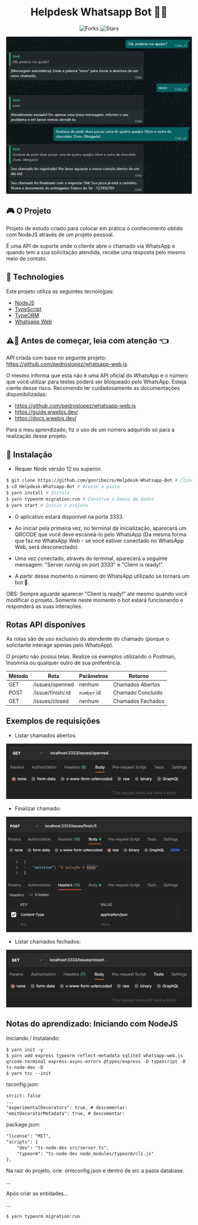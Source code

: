 <div align="center">
  <h1> Helpdesk Whatsapp Bot 🤖📱 </h1>
</div>

<p align="center">
  <img src="https://img.shields.io/github/forks/gonribeiro/Helpdesk-Whatsapp-Bot?label=forks&message=MIT&color=5965E0&labelColor=121214" alt="Forks">

  <img src="https://img.shields.io/github/stars/gonribeiro/Helpdesk-Whatsapp-Bot?label=stars&message=MIT&color=5965E0&labelColor=121214" alt="Stars">
</p>

![Helpdesk-Whatsapp-Bot](.github/projeto.png)

## 🎮 O Projeto

Projeto de estudo criado para colocar em prática o conhecimento obtido com NodeJS através de um projeto pessoal.

É uma API de suporte onde o cliente abre o chamado via WhatsApp e quando tem a sua solicitação atendida, recebe uma resposta pelo mesmo meio de contato.

## 🧪 Technologies

Este projeto utiliza as seguintes tecnologias:

- [NodeJS](https://nodejs.org/)
- [TypeScript](https://www.typescriptlang.org/)
- [TypeORM](https://typeorm.io/)
- [Whatsapp Web](https://github.com/pedroslopez/whatsapp-web.js)

## ⚠️🤚 Antes de começar, leia com atenção 👈
API criada com base no seguinte projeto: https://github.com/pedroslopez/whatsapp-web.js.

O mesmo informa que esta não é uma API oficial do WhatsApp e o número que você utilizar para testes poderá ser bloqueado pelo WhatsApp. Esteja ciente desse risco. Recomendo ler cuidadosamente as documentações disponibilizadas:
- https://github.com/pedroslopez/whatsapp-web.js
- https://guide.wwebjs.dev/
- https://docs.wwebjs.dev/

Para o meu aprendizado, fiz o uso de um número adquirido só para a realização desse projeto.

## 🚀 Instalação

- Requer Node versão 12 ou superior.

```bash
$ git clone https://github.com/gonribeiro/Helpdesk-Whatsapp-Bot # Clone o projeto
$ cd Helpdesk-Whatsapp-Bot # Acesse a pasta
$ yarn install # Instale
$ yarn typeorm migration:run # Construa o banco de dados
$ yarn start # Inicie o projeto
```
- O aplicativo estará disponível na porta 3333.

- Ao iniciar pela primeira vez, no terminal da inicialização, aparecerá um QRCODE que você deve escaneá-lo pelo WhatsApp (Da mesma forma que faz no WhatsApp Web - se você estiver conectado no WhatsApp Web, será desconectado).
- Uma vez conectado, através do terminal, aparecerá a seguinte mensagem: "Server runnig on port 3333" e "Client is ready!".
- A partir desse momento o número do WhatsApp utilizado se tornará um bot 🤖.

OBS: Sempre aguarde aparecer "Client is ready!" até mesmo quando você modificar o projeto. Somente neste momento o bot estará funcionando e responderá as suas interações.

## Rotas API disponíves

As rotas são de uso exclusivo do atendente do chamado (porque o solicitante interage apenas pelo WhatsApp).

O projeto não possui telas. Realize os exemplos utilizando o Postman, Insomnia ou qualquer outro de sua preferência.

|  Método |  Rota  | Parâmetros | Retorno |
|---------|--------|------------| ------- |
|   GET   | /issues/openned | nenhum | Chamados Abertos
|  POST   | /issue/finish/:id | `number` id | Chamado Concluído
|   GET   | /issues/closed | nenhum | Chamados Fechados

## Exemplos de requisições

- Listar chamados abertos:

![Helpdesk-Whatsapp-Bot](.github/exemplo_chamados_abertos.png)

- Finalizar chamado:

![Helpdesk-Whatsapp-Bot](.github/exemplo_finalizando_chamado.png)

- Listar chamados fechados:

![Helpdesk-Whatsapp-Bot](.github/exemplo_chamados_fechados.png)

## Notas do aprendizado: Iniciando com NodeJS
Iniciando / Instalando:
```
$ yarn init -y
$ yarn add express typeorm reflect-metadata sqlite3 whatsapp-web.js qrcode-terminal express-async-errors @types/express -D typescript -D ts-node-dev -D
$ yarn tsc --init
```
tsconfig.json:
```
strict: false
...
"experimentalDecorators": true, # descomentar:
"emitDecoratorMetadata": true, # descomentar:
```
package.json:
```
"license": "MIT",
"scripts": {
    "dev": "ts-node-dev src/server.ts",
    "typeorm": "ts-node-dev node_modules/typeorm/cli.js"
},
```
Na raiz do projeto, crie: ormconfig.json e dentro de src a pasta database.

...

Após criar as entidades...

...
```
$ yarn typeorm migration:run
```
